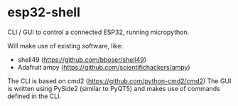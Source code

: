 esp32-shell
===========

CLI / GUI to control a connected ESP32, running micropython.

Will make use of existing software, like:
* shell49 (https://github.com/bboser/shell49)
* Adafruit ampy (https://github.com/scientifichackers/ampy)

The CLI is based on cmd2 (https://github.com/python-cmd2/cmd2)
The GUI is written using PySide2 (similar to PyQT5) and makes use of commands defined in the CLI.


